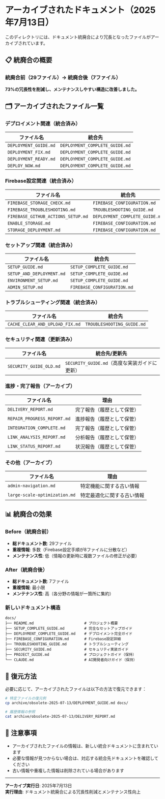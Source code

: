 # アーカイブされたドキュメント（2025年7月13日）

このディレクトリには、ドキュメント統廃合により冗長となったファイルがアーカイブされています。

## 📋 統廃合の概要

### 統廃合前（29ファイル）→ 統廃合後（7ファイル）

**73%の冗長性を削減し、メンテナンスしやすい構造に改善しました。**

## 🗂️ アーカイブされたファイル一覧

### デプロイメント関連（統合済み）
| ファイル名 | 統合先 |
|-----------|--------|
| `DEPLOYMENT_GUIDE.md` | `DEPLOYMENT_COMPLETE_GUIDE.md` |
| `DEPLOYMENT_FIX.md` | `DEPLOYMENT_COMPLETE_GUIDE.md` |
| `DEPLOYMENT_READY.md` | `DEPLOYMENT_COMPLETE_GUIDE.md` |
| `DEPLOY_NOW.md` | `DEPLOYMENT_COMPLETE_GUIDE.md` |

### Firebase設定関連（統合済み）
| ファイル名 | 統合先 |
|-----------|--------|
| `FIREBASE_STORAGE_CHECK.md` | `FIREBASE_CONFIGURATION.md` |
| `FIREBASE_TROUBLESHOOTING.md` | `TROUBLESHOOTING_GUIDE.md` |
| `FIREBASE_GITHUB_ACTIONS_SETUP.md` | `DEPLOYMENT_COMPLETE_GUIDE.md` |
| `ENABLE_STORAGE.md` | `FIREBASE_CONFIGURATION.md` |
| `STORAGE_DEPLOYMENT.md` | `FIREBASE_CONFIGURATION.md` |

### セットアップ関連（統合済み）
| ファイル名 | 統合先 |
|-----------|--------|
| `SETUP_GUIDE.md` | `SETUP_COMPLETE_GUIDE.md` |
| `SETUP_AND_DEPLOYMENT.md` | `SETUP_COMPLETE_GUIDE.md` |
| `ENVIRONMENT_SETUP.md` | `SETUP_COMPLETE_GUIDE.md` |
| `ADMIN_SETUP.md` | `FIREBASE_CONFIGURATION.md` |

### トラブルシューティング関連（統合済み）
| ファイル名 | 統合先 |
|-----------|--------|
| `CACHE_CLEAR_AND_UPLOAD_FIX.md` | `TROUBLESHOOTING_GUIDE.md` |

### セキュリティ関連（更新済み）
| ファイル名 | 統合先/更新先 |
|-----------|-------------|
| `SECURITY_GUIDE_OLD.md` | `SECURITY_GUIDE.md`（高度な実装ガイドに更新） |

### 進捗・完了報告（アーカイブ）
| ファイル名 | 理由 |
|-----------|------|
| `DELIVERY_REPORT.md` | 完了報告（履歴として保管） |
| `REPAIR_PROGRESS_REPORT.md` | 進捗報告（履歴として保管） |
| `INTEGRATION_COMPLETE.md` | 完了報告（履歴として保管） |
| `LINK_ANALYSIS_REPORT.md` | 分析報告（履歴として保管） |
| `LINK_STATUS_REPORT.md` | 状況報告（履歴として保管） |

### その他（アーカイブ）
| ファイル名 | 理由 |
|-----------|------|
| `admin-navigation.md` | 特定機能に関する古い情報 |
| `large-scale-optimization.md` | 特定最適化に関する古い情報 |

## 📊 統廃合の効果

### Before（統廃合前）
- **総ドキュメント数**: 29ファイル
- **重複情報**: 多数（Firebase設定手順が8ファイルに分散など）
- **メンテナンス性**: 低（情報の更新時に複数ファイルの修正が必要）

### After（統廃合後）
- **総ドキュメント数**: 7ファイル
- **重複情報**: 最小限
- **メンテナンス性**: 高（各分野の情報が一箇所に集約）

### 新しいドキュメント構造
```
docs/
├── README.md                       # プロジェクト概要
├── SETUP_COMPLETE_GUIDE.md         # 完全なセットアップガイド
├── DEPLOYMENT_COMPLETE_GUIDE.md    # デプロイメント完全ガイド
├── FIREBASE_CONFIGURATION.md       # Firebase設定詳細
├── TROUBLESHOOTING_GUIDE.md        # トラブルシューティング
├── SECURITY_GUIDE.md               # セキュリティ実装ガイド
├── PROJECT_GUIDE.md                # プロジェクトガイド（保持）
└── CLAUDE.md                       # AI開発者向けガイド（保持）
```

## 🔄 復元方法

必要に応じて、アーカイブされたファイルは以下の方法で復元できます：

```bash
# 特定ファイルの復元例
cp archive/obsolete-2025-07-13/DEPLOYMENT_GUIDE.md docs/

# 履歴情報の参照
cat archive/obsolete-2025-07-13/DELIVERY_REPORT.md
```

## 📝 注意事項

- アーカイブされたファイルの情報は、新しい統合ドキュメントに含まれています
- 必要な情報が見つからない場合は、対応する統合先ドキュメントを確認してください
- 古い情報や重複した情報は削除されている場合があります

---

**アーカイブ実行日**: 2025年7月13日  
**実行理由**: ドキュメント統廃合による冗長性削減とメンテナンス性向上